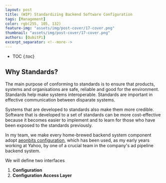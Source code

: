 ```yaml
---
layout: post
title: (WIP) Standardizing Backend Software Configuration
tags: [Management]
color: rgb(255, 105, 132)
feature-img: "assets/img/post-cover/17-cover.png"
thumbnail: "assets/img/post-cover/17-cover.png"
authors: [QubitPi]
excerpt_separator: <!--more-->
---
```


<!--more-->

* TOC
{:toc}


Why Standards?
--------------

The main purpose of conforming to standards is to ensure that products, systems and organisations are safe, reliable and
good for the environment. Standards help make systems interoperable. Standards are important in effective communication 
between disparate systems. 

Systems that are developed to standards also make them more credible. Software that is developed to a set of standards
can be more cost-effective because it becomes easier to implement and to learn for those who have been exposed to the 
standards previously.

In my team, we make every home-brewed backend system component adopt
[aeonbits configuration](http://owner.aeonbits.org/), which has been used, as my early years working at Yahoo, by one of
a crucial team in the company's ad pipeline backend system.

We will define two interfaces

1. **Configuration**
2. **Configuration Access Layer**

